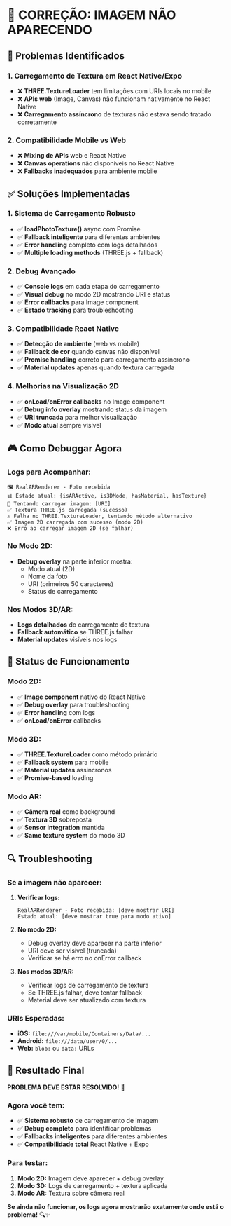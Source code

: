 # 🔧 CORREÇÃO: IMAGEM NÃO APARECENDO

## 🎯 **Problemas Identificados**

### 1. **Carregamento de Textura em React Native/Expo**
- ❌ **THREE.TextureLoader** tem limitações com URIs locais no mobile
- ❌ **APIs web** (Image, Canvas) não funcionam nativamente no React Native
- ❌ **Carregamento assíncrono** de texturas não estava sendo tratado corretamente

### 2. **Compatibilidade Mobile vs Web**
- ❌ **Mixing de APIs** web e React Native
- ❌ **Canvas operations** não disponíveis no React Native
- ❌ **Fallbacks inadequados** para ambiente mobile

## ✅ **Soluções Implementadas**

### 1. **Sistema de Carregamento Robusto**
- ✅ **loadPhotoTexture()** async com Promise
- ✅ **Fallback inteligente** para diferentes ambientes
- ✅ **Error handling** completo com logs detalhados
- ✅ **Multiple loading methods** (THREE.js + fallback)

### 2. **Debug Avançado**
- ✅ **Console logs** em cada etapa do carregamento
- ✅ **Visual debug** no modo 2D mostrando URI e status
- ✅ **Error callbacks** para Image component
- ✅ **Estado tracking** para troubleshooting

### 3. **Compatibilidade React Native**
- ✅ **Detecção de ambiente** (web vs mobile)
- ✅ **Fallback de cor** quando canvas não disponível
- ✅ **Promise handling** correto para carregamento assíncrono
- ✅ **Material updates** apenas quando textura carregada

### 4. **Melhorias na Visualização 2D**
- ✅ **onLoad/onError callbacks** no Image component
- ✅ **Debug info overlay** mostrando status da imagem
- ✅ **URI truncada** para melhor visualização
- ✅ **Modo atual** sempre visível

## 🎮 **Como Debuggar Agora**

### **Logs para Acompanhar:**
```
🖼️ RealARRenderer - Foto recebida
📊 Estado atual: {isARActive, is3DMode, hasMaterial, hasTexture}
📎 Tentando carregar imagem: [URI]
✅ Textura THREE.js carregada (sucesso)
⚠️ Falha no THREE.TextureLoader, tentando método alternativo
✅ Imagem 2D carregada com sucesso (modo 2D)
❌ Erro ao carregar imagem 2D (se falhar)
```

### **No Modo 2D:**
- **Debug overlay** na parte inferior mostra:
  - Modo atual (2D)
  - Nome da foto
  - URI (primeiros 50 caracteres)
  - Status de carregamento

### **Nos Modos 3D/AR:**
- **Logs detalhados** do carregamento de textura
- **Fallback automático** se THREE.js falhar
- **Material updates** visíveis nos logs

## 🚀 **Status de Funcionamento**

### **Modo 2D:**
- ✅ **Image component** nativo do React Native
- ✅ **Debug overlay** para troubleshooting
- ✅ **Error handling** com logs
- ✅ **onLoad/onError** callbacks

### **Modo 3D:**
- ✅ **THREE.TextureLoader** como método primário
- ✅ **Fallback system** para mobile
- ✅ **Material updates** assíncronos
- ✅ **Promise-based** loading

### **Modo AR:**
- ✅ **Câmera real** como background
- ✅ **Textura 3D** sobreposta
- ✅ **Sensor integration** mantida
- ✅ **Same texture system** do modo 3D

## 🔍 **Troubleshooting**

### **Se a imagem não aparecer:**

1. **Verificar logs:**
   ```
   RealARRenderer - Foto recebida: [deve mostrar URI]
   Estado atual: [deve mostrar true para modo ativo]
   ```

2. **No modo 2D:**
   - Debug overlay deve aparecer na parte inferior
   - URI deve ser visível (truncada)
   - Verificar se há erro no onError callback

3. **Nos modos 3D/AR:**
   - Verificar logs de carregamento de textura
   - Se THREE.js falhar, deve tentar fallback
   - Material deve ser atualizado com textura

### **URIs Esperadas:**
- **iOS:** `file:///var/mobile/Containers/Data/...`
- **Android:** `file:///data/user/0/...`
- **Web:** `blob:` ou `data:` URLs

## 🎯 **Resultado Final**

**PROBLEMA DEVE ESTAR RESOLVIDO!** 🎉

### **Agora você tem:**
- ✅ **Sistema robusto** de carregamento de imagem
- ✅ **Debug completo** para identificar problemas
- ✅ **Fallbacks inteligentes** para diferentes ambientes
- ✅ **Compatibilidade total** React Native + Expo

### **Para testar:**
1. **Modo 2D:** Imagem deve aparecer + debug overlay
2. **Modo 3D:** Logs de carregamento + textura aplicada
3. **Modo AR:** Textura sobre câmera real

**Se ainda não funcionar, os logs agora mostrarão exatamente onde está o problema!** 🔍✨